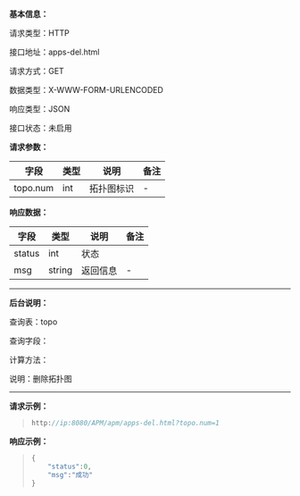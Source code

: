 **基本信息：**

  

请求类型：HTTP



接口地址：apps-del.html



请求方式：GET



数据类型：X-WWW-FORM-URLENCODED



响应类型：JSON



接口状态：未启用



**请求参数：**



| **字段** | **类型** | **说明** | **备注** |
| --- | --- | --- | --- |
| topo.num | int | 拓扑图标识 | - |



**响应数据：**



| **字段** | **类型** | **说明** | **备注** |
| --- | --- | --- | --- |
| status | int | 状态 | |
| msg | string | 返回信息 | - |



---



**后台说明：**



查询表：topo



查询字段：



计算方法：



说明：删除拓扑图



---



**请求示例：**



> ```js
> http://ip:8080/APM/apm/apps-del.html?topo.num=1
> ```



**响应示例：**



> ```js
> {
>     "status":0,
>     "msg":"成功"
> }

> ```


